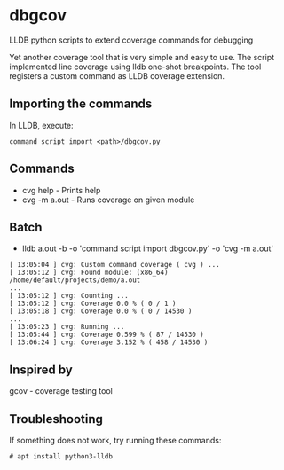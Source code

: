 # dbgcov
LLDB python scripts to extend coverage commands for debugging

Yet another coverage tool that is very simple and easy to use. The script implemented line coverage using lldb one-shot breakpoints. The tool registers a custom command as LLDB coverage extension. 


## Importing the commands
In LLDB, execute:

```lldb
command script import <path>/dbgcov.py
```

## Commands

- cvg help - Prints help
- cvg -m a.out - Runs coverage on given module 


## Batch

- lldb a.out -b -o 'command script import dbgcov.py' -o 'cvg -m a.out'

```lldb
[ 13:05:04 ] cvg: Custom command coverage ( cvg ) ...
[ 13:05:12 ] cvg: Found module: (x86_64) /home/default/projects/demo/a.out
...
[ 13:05:12 ] cvg: Counting ...
[ 13:05:12 ] cvg: Coverage 0.0 % ( 0 / 1 )
[ 13:05:18 ] cvg: Coverage 0.0 % ( 0 / 14530 )
...
[ 13:05:23 ] cvg: Running ...
[ 13:05:44 ] cvg: Coverage 0.599 % ( 87 / 14530 )
[ 13:06:24 ] cvg: Coverage 3.152 % ( 458 / 14530 )
```


## Inspired by

gcov - coverage testing tool


## Troubleshooting

If something does not work, try running these commands:

```shell
# apt install python3-lldb

